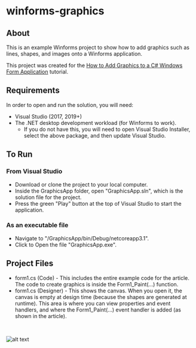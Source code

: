 # winforms-graphics

## About 

This is an example Winforms project to show how to add graphics such as lines, shapes, and images onto a Winforms application.

This project was created for the [How to Add Graphics to a C# Windows Form Application](https://www.makeuseof.com/c-sharp-windows-form-graphics/) tutorial.


## Requirements

In order to open and run the solution, you will need:
* Visual Studio (2017, 2019+)
* The .NET desktop development workload (for Winforms to work). 
	* If you do not have this, you will need to open Visual Studio Installer, select the above package, and then update Visual Studio.

## To Run

### From Visual Studio
* Download or clone the project to your local computer.
* Inside the GraphicsApp folder, open "GraphicsApp.sln", which is the solution file for the project.
* Press the green "Play" button at the top of Visual Studio to start the application. 

### As an executable file
* Navigate to "/GraphicsApp/bin/Debug/netcoreapp3.1".
* Click to Open the file "GraphicsApp.exe".


## Project Files
* form1.cs (Code) - This includes the entire example code for the article. The code to create graphics is inside the Form1_Paint(...) function.
* form1.cs (Designer) - This shows the canvas. When you open it, the canvas is empty at design time (because the shapes are generated at runtime). This area is where you can view properties and event handlers, and where the Form1_Paint(...) event handler is added (as shown in the article).


<br>

![alt text](images/canvas.PNG)
